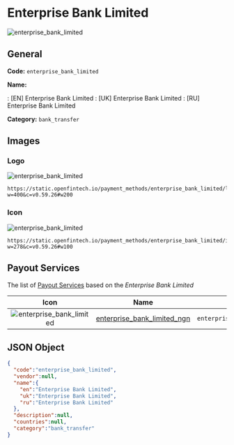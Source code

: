 
# Enterprise Bank Limited 
![enterprise_bank_limited](https://static.openfintech.io/payment_methods/enterprise_bank_limited/logo.svg?w=400&c=v0.59.26#w200)  

## General 
**Code:** `enterprise_bank_limited` 
 
**Name:** 
 
:	[EN] Enterprise Bank Limited 
:	[UK] Enterprise Bank Limited 
:	[RU] Enterprise Bank Limited 
 
**Category:** `bank_transfer` 
 

## Images 

### Logo 
![enterprise_bank_limited](https://static.openfintech.io/payment_methods/enterprise_bank_limited/logo.svg?w=400&c=v0.59.26#w200)  

```
https://static.openfintech.io/payment_methods/enterprise_bank_limited/logo.svg?w=400&c=v0.59.26#w200
```  

### Icon 
![enterprise_bank_limited](https://static.openfintech.io/payment_methods/enterprise_bank_limited/icon.svg?w=278&c=v0.59.26#w100)  

```
https://static.openfintech.io/payment_methods/enterprise_bank_limited/icon.svg?w=278&c=v0.59.26#w100
```  

## Payout Services 
 
The list of [Payout Services](/payout-services/) based on the _Enterprise Bank Limited_ 

|Icon|Name|Code| 
|:---:|:---:|:---:| 
|![enterprise_bank_limited](https://static.openfintech.io/payout_methods/enterprise_bank_limited/icon.png?w=278&c=v0.59.26#w40) |[enterprise_bank_limited_ngn](/payout-services/enterprise_bank_limited_ngn/)|`enterprise_bank_limited_ngn`| 
 

## JSON Object 

```json
{
  "code":"enterprise_bank_limited",
  "vendor":null,
  "name":{
    "en":"Enterprise Bank Limited",
    "uk":"Enterprise Bank Limited",
    "ru":"Enterprise Bank Limited"
  },
  "description":null,
  "countries":null,
  "category":"bank_transfer"
}
```  
